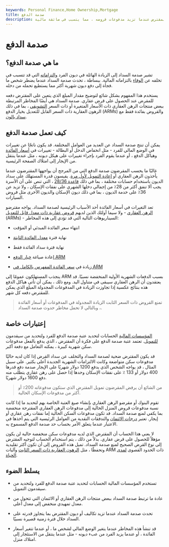 ```yaml
---
keywords: Personal Finance,Home Ownership,Mortgage
title: صدمة الدفع
description: صدمة السداد هي الخطر الذي يفترضه المقترض عندما تزيد مدفوعات قروضه ، مما يتسبب في ضائقة مالية.
---
```


# صدمة الدفع
## ما هي صدمة الدفع؟

تشير صدمة السداد إلى الزيادة الهائلة في ديون الفرد [والتزاماته](/liability) التي قد تتسبب في تخلفه عن [الوفاء](/default2) بالتزاماته المالية. ببساطة ، تحدث صدمة السداد عندما يضطر شخص ما فجأة إلى دفع ديون شهرية أكثر مما يستطيع تحمله من دخله.

يستخدم هذا المفهوم بشكل شائع لتوضيح مقدار المبلغ الذي يتعين على المقترض دفعه للمقرض عند الحصول على قرض عقاري. صدمة السداد هي أيضًا المخاطر المرتبطة ببعض منتجات الرهن العقاري ذات الأسعار المتغيرة أو ذات السعر [التشويقي](/teaserrate) ، بما في ذلك الرهون العقارية ذات السعر القابل للتعديل بخيار الدفع (ARMs) والقروض بفائدة فقط مع [سداد بالون](/balloon-payment).

## كيف تعمل صدمة الدفع

يمكن أن تنتج صدمة السداد عن العديد من العوامل المختلفة. قد يكون ناتجًا عن تغييرات في الوضع المالي للفرد - مثل انخفاض الدخل أو البطالة - تغييرات في [أسعار الفائدة](/interestrate) وهياكل الدفع ، أو عندما يقوم الفرد بإجراء تغييرات على هيكل ديونه ، مثل عندما ينتقل من الإيجار إلى امتلاك الصفحة الرئيسية.

غالبًا ما يحسب المقرضون صدمة الدفع التي من المرجح أن يواجهها المقترضون عندما يأخذون الرهن العقاري أو [إعادة التمويل لأول مرة](/refinance). يقيسون قدرة المستهلك على سداد الديون باستخدام حسابات مختلفة ، بما في ذلك [قاعدة 28/36](/twenty-eight-thirty-six-rule) ، التي تنص على أن الأسرة يجب ألا تنفق أكثر من 28٪ من إجمالي دخلها الشهري على نفقات الإسكان ، ولا تزيد عن 36٪ على خدمة الديون ، بما في ذلك ديون الإسكان والديون الأخرى مثل قروض السيارات.

تعد التغيرات في أسعار الفائدة أحد الأسباب الرئيسية لصدمة السداد. يواجه مقترضو [الرهن العقاري](/mortgage) - ولا سيما أولئك الذين لديهم [قروض عقارية ذات معدل قابل للتعديل](/arm) (ARMs) - السيناريوهات التالية التي قد تؤدي إلى هذه المخاطر:

- انتهاء سعر الفائدة المبدئي أو المؤقت

- نهاية فترة [معدل الفائدة الثابتة](/fixedinterestrate)

- نهاية فترة سداد الفائدة فقط

- إعادة صياغة [خيار الدفع ARM](/paymentoptionarm)

- زيادة في [سعر الفائدة المفهرس بالكامل في ARM](/indexed_rate)

ينجذب المستهلكون عمومًا إلى ARM بسبب الدفعات الشهرية الأولية المنخفضة نسبيًا. قد يعتقدون أن الرهن العقاري سيبقى في متناول اليد. ومع ذلك ، يمكن أن تأتي هياكل الدفع هذه بنتائج عكسية إذا تجاوزت الزيادة في المدفوعات المجدولة المبلغ الذي يمكن للمقترض دفعه كل شهر.

> تمنع القروض ذات السعر الثابت الزيادة المجدولة في المدفوعات أو أسعار الفائدة ، وبالتالي لا تحمل مخاطر حدوث صدمة السداد.

>

## إعتبارات خاصة

[المؤسسات المالية](/financialinstitution) الحسابات لتحديد عتبة صدمة الدفع للفرد ولتحديد من سيقدمون [للتمويل](/finance). تعتمد عتبة صدمة الدفع على فكرة أن المقترض ، الذي يدفع بالفعل مدفوعات سكن شهرية كبيرة ، يمكنه التعامل مع دفعة أكبر.

قد يكون المقترض ضحية لصدمة السداد والتخلف عن سداد القرض إذا كان لديه حاليًا مدفوعات سكن متواضعة وكانت الالتزامات الشهرية الجديدة أعلى بكثير. على سبيل المثال ، قد يواجه الشخص الذي يدفع 1200 دولار شهريًا على الإيجار صدمة دفع قدرها 400 دولار أو 133 ٪ على نفقات الإسكان وحدها إذا حصل على رهن عقاري يتطلب منه دفع 1600 دولار شهريًا.

> من الشائع أن يرفض المقرضون تمويل المقترض الذي ستكون مدفوعاته 200٪ أو أكثر من مدفوعات الإسكان الحالية.

>

تقوم البنوك أو مقرضو الرهن العقاري بإنشاء صيغ العتبة الخاصة بهم لتحديد ما إذا كانت نسبة مدفوعات قروض المنزل الحالية إلى مدفوعات الرهن العقاري المقترحة منخفضة بما يكفي لمنع صدمة السداد. قد تكون مدفوعات السكن الحالية إما نفقات رهن عقاري أو إيجار. تعتبر [درجات الائتمان](/credit_score) والتدفقات النقدية من العوامل الرئيسية التي يتم أخذها في الاعتبار عندما يتعلق الأمر بحساب حد صدمة الدفع المسموح به.

لا يعني هذا الحساب أن المقترض الذي لديه مدفوعات سكن منخفضة حالية لن يكون مؤهلاً للحصول على قرض عقاري. بدلاً من ذلك ، يتم استخدام الحساب لتوجيه المقترض إلى نوع القرض الصحيح لمنع صدمة السداد. تميل هذه القروض إلى أن تكون أكثر تقليدية وتحفظًا ، مثل [الرهون العقارية ذات السعر الثابت](/fixed-rate_mortgage) وآليات ARM ذات الحدود القصوى [لمدى الحياة](/lifetimecap).

## يسلط الضوء

- تستخدم المؤسسات المالية الحسابات لتحديد عتبة صدمة الدفع للفرد ولتحديد من سيقدمون التمويل.

- عادة ما ترتبط صدمة السداد ببعض منتجات الرهن العقاري أو الائتمان التي تتحول من معدل تمهيدي منخفض إلى معدل أعلى.

- تحدث صدمة السداد عندما تزيد تكاليف أو ديون المقترض بما يتجاوز قدرته على السداد خلال فترة زمنية قصيرة نسبيًا.

- قد تنشأ هذه المخاطر عندما يتغير الوضع المالي لشخص ما ، أو عندما تتغير أسعار الفائدة ، أو عندما يزيد الفرد من عبء ديونه - مثل عندما ينتقل من الاستئجار إلى امتلاك منزل.

